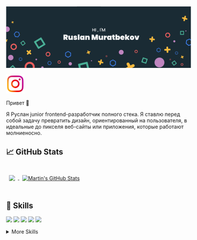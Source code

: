 [![Ruslan GitHub Banner](./assets/GitHubHeader.png)](https://www.instagram.com/lepeshka25/)

[![instagram](./assets/instagram.png)](https://www.instagram.com/lepeshka25/)

Привет 👋

Я Руслан junior frontend-разработчик полного стека. Я ставлю перед собой задачу превратить дизайн, ориентированный на пользователя, в идеальные до пикселя веб-сайты или приложения, которые работают молниеносно.

## &#x1f4c8; GitHub Stats

<br>

<a href="https://github.com/lepeshka25">
  <img align="center" style="margin:0.5rem" src="https://github-readme-stats.vercel.app/api/top-langs/?username=lepeshka25&hide=html,css&title_color=ffffff&text_color=c9cacc&icon_color=4AB197&bg_color=1A2B34" />
</a>

<a href="https://github.com/lepeshka25">
  <img align="center" style="margin:0.5rem" src="https://github-readme-stats.vercel.app/api?username=lepeshka25&show_icons=true&line_height=27&count_private=true&title_color=ffffff&text_color=c9cacc&icon_color=4AB097&bg_color=1A2B34" alt="Martin's GitHub Stats" />
</a>

<br>
<br>

## 💼 Skills

![](https://img.shields.io/badge/Code-React-informational?style=flat&logo=react&logoColor=white&color=4AB197)
![](https://img.shields.io/badge/Code-Redux-informational?style=flat&logo=Redux&logoColor=white&color=4AB197)
![](https://img.shields.io/badge/Code-JavaScript-informational?style=flat&logo=JavaScript&logoColor=white&color=4AB197)
![](https://img.shields.io/badge/Code-TypeScript-informational?style=flat&logo=TypeScript&logoColor=white&color=4AB197)
![](https://img.shields.io/badge/Code-MySQL-informational?style=flat&logo=MySQL&logoColor=white&color=4AB197)

<details>
<summary>More Skills</summary>
<br>

![](https://img.shields.io/badge/Style-CSS-informational?style=flat&logo=css3&logoColor=white&color=4AB197)
![](https://img.shields.io/badge/Style-Sass-informational?style=flat&logo=Sass&logoColor=white&color=4AB197)

<br>

![](https://img.shields.io/badge/Tools-Netlify-informational?style=flat&logo=netlify&logoColor=white&color=4AB197)
![](https://img.shields.io/badge/Tools-NPM-informational?style=flat&logo=npm&logoColor=white&color=4AB197)
![](https://img.shields.io/badge/Tools-Postman-informational?style=flat&logo=Postman&logoColor=white&color=4AB197)
![](https://img.shields.io/badge/Tools-GitHub-informational?style=flat&logo=GitHub&logoColor=white&color=4AB197)

</details>
